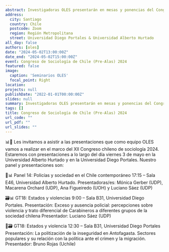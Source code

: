 ```yaml
---
abstract: Investigadoras OLES presentarán en mesas y ponencias del Congreso de Sociología 2024
address:
  city: Santiago
  country: Chile
  postcode: Zoom
  region: Región Metropolitana
  street: Universidad Diego Portales & Universidad Alberto Hurtado
all_day: false
authors: [oles]
date: "2024-05-02T13:00:00Z"
date_end: "2024-05-02T15:00:00Z"
event: Congreso de Sociología de Chile (Pre-Alas) 2024
featured: false
image:
  caption: 'Seminarios OLES'
  focal_point: Right
location:
projects: null
publishDate: "2022-01-01T00:00:00Z"
slides: null
summary: Investigadoras OLES presentarán en mesas y ponencias del Congreso de Sociología PreAlas 2024.
tags: []
title: Congreso de Sociología de Chile (Pre-Alas) 2024
url_code: ""
url_pdf: ""
url_slides: ""
---
```


📊📄 Les invitamos a asistir a las presentaciones que como equipo OLES vamos a realizar en el marco del XII Congreso chileno de sociología 2024. Estaremos con presentaciones a lo largo del día viernes 3 de mayo en la Universidad Alberto Hurtado y en la Universidad Diego Portales. Nuestro panel y presentaciones son:

🚓📊 Panel 14: Policías y sociedad en el Chile contemporáneo
17:15 – Sala E46, Universidad Alberto Hurtado.
Presentadoras/es: Mónica Gerber (UDP), Macarena Orchard (UDP), Ana Figueiredo (UOH) y Luciano Sáez (UDP)

🗃️📊 GT18: Estados y violencias
9:00 – Sala B31, Universidad Diego Portales.
Presentación: Exceso y ausencia policial: percepciones sobre violencia y trato diferencial de Carabineros a diferentes grupos de la sociedad chilena
Presentador: Luciano Sáez (UDP)

📄🗃️ GT18: Estados y violencia
12:30 – Sala B31, Universidad Diego Portales
Presentación: La politización de la inseguridad en Antofagasta. Sectores populares y su relación con la política ante el crimen y la migración.
Presentador: Bruno Rojas (Uchile)

